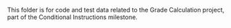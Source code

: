This folder is for code and test data related to the Grade Calculation project, part of the Conditional Instructions milestone.